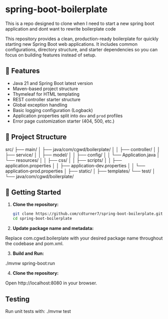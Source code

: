 # spring-boot-boilerplate
This is a repo designed to clone when I need to start a new spring boot application and dont want to rewrite boilerplate code

This repository provides a clean, production-ready boilerplate for quickly starting new Spring Boot web applications. It includes common configurations, directory structure, and starter dependencies so you can focus on building features instead of setup.

## 🔧 Features

- Java 21 and Spring Boot latest version
- Maven-based project structure
- Thymeleaf for HTML templating
- REST controller starter structure
- Global exception handling
- Basic logging configuration (Logback)
- Application properties split into `dev` and `prod` profiles
- Error page customization starter (404, 500, etc.)

## 📁 Project Structure

src/
├── main/
│ ├── java/com/cgwd/boilerplate/
│ │ ├── controller/
│ │ ├── service/
│ │ ├── model/
│ │ ├── config/
│ │ └── Application.java
│ └── resources/
│ │ ├── css/
│ │ ├── scripts/
│ │ ├── application.properties
│ │ ├── application-dev.properties
│ │ └── application-prod.properties
│ ├── static/
│ ├── templates/
└── test/
│ └── java/com/cgwd/boilerplate/


## 🚀 Getting Started

1. **Clone the repository:**

   ```bash
   git clone https://github.com/cdturner7/spring-boot-boilerplate.git
   cd spring-boot-boilerplate

2. **Update package name and metadata:**

  Replace com.cgwd.boilerplate with your desired package name throughout the codebase and pom.xml.

3. **Build and Run:**

  ./mvnw spring-boot:run

4. **Clone the repository:**

  Open http://localhost:8080 in your browser.
  
   
##  Testing

  Run unit tests with:
  ./mvnw test

